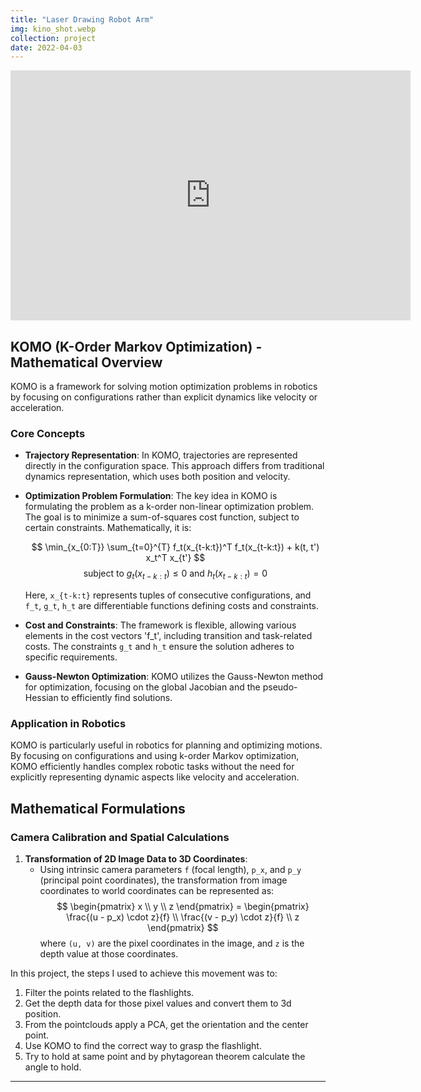 ```yaml
---
title: "Laser Drawing Robot Arm"
img: kino_shot.webp
collection: project
date: 2022-04-03
---
```


<center>
    <iframe width="640" height="400" src="https://www.youtube.com/embed/E3bSRnSi4Ag" frameborder="0" allow="accelerometer; autoplay; clipboard-write; encrypted-media; gyroscope; picture-in-picture" allowfullscreen></iframe>
</center>






## KOMO (K-Order Markov Optimization) - Mathematical Overview

KOMO is a framework for solving motion optimization problems in robotics by focusing on configurations rather than explicit dynamics like velocity or acceleration.

### Core Concepts

- **Trajectory Representation**: In KOMO, trajectories are represented directly in the configuration space. This approach differs from traditional dynamics representation, which uses both position and velocity.

- **Optimization Problem Formulation**: The key idea in KOMO is formulating the problem as a k-order non-linear optimization problem. The goal is to minimize a sum-of-squares cost function, subject to certain constraints. Mathematically, it is:

  $$
  \min_{x_{0:T}} \sum_{t=0}^{T} f_t(x_{t-k:t})^T f_t(x_{t-k:t}) + k(t, t') x_t^T x_{t'}
  $$
  $$
  \text{subject to } g_t(x_{t-k:t}) \leq 0 \text{ and } h_t(x_{t-k:t}) = 0
  $$

  Here, `x_{t-k:t}` represents tuples of consecutive configurations, and `f_t`, `g_t`, `h_t` are differentiable functions defining costs and constraints.

- **Cost and Constraints**: The framework is flexible, allowing various elements in the cost vectors 'f_t', including transition and task-related costs. The constraints `g_t` and `h_t` ensure the solution adheres to specific requirements.

- **Gauss-Newton Optimization**: KOMO utilizes the Gauss-Newton method for optimization, focusing on the global Jacobian and the pseudo-Hessian to efficiently find solutions.

### Application in Robotics

KOMO is particularly useful in robotics for planning and optimizing motions. By focusing on configurations and using k-order Markov optimization, KOMO efficiently handles complex robotic tasks without the need for explicitly representing dynamic aspects like velocity and acceleration.

## Mathematical Formulations


### Camera Calibration and Spatial Calculations

1. **Transformation of 2D Image Data to 3D Coordinates**:
   - Using intrinsic camera parameters `f` (focal length), `p_x`, and `p_y` (principal point coordinates), the transformation from image coordinates to world coordinates can be represented as:
   $$
   \begin{pmatrix} x \\ y \\ z \end{pmatrix} = \begin{pmatrix} \frac{(u - p_x) \cdot z}{f} \\ \frac{(v - p_y) \cdot z}{f} \\ z \end{pmatrix}
   $$
   where `(u, v)` are the pixel coordinates in the image, and `z` is the depth value at those coordinates.  

In this project, the steps I used to achieve this movement was to:
1. Filter the points related to the flashlights.
2. Get the depth data for those pixel values and convert them to 3d position.
3. From the pointclouds apply a PCA, get the orientation and the center point.
4. Use KOMO to find the correct way to grasp the flashlight.
5. Try to hold at same point and by phytagorean theorem calculate the angle to hold.





---

